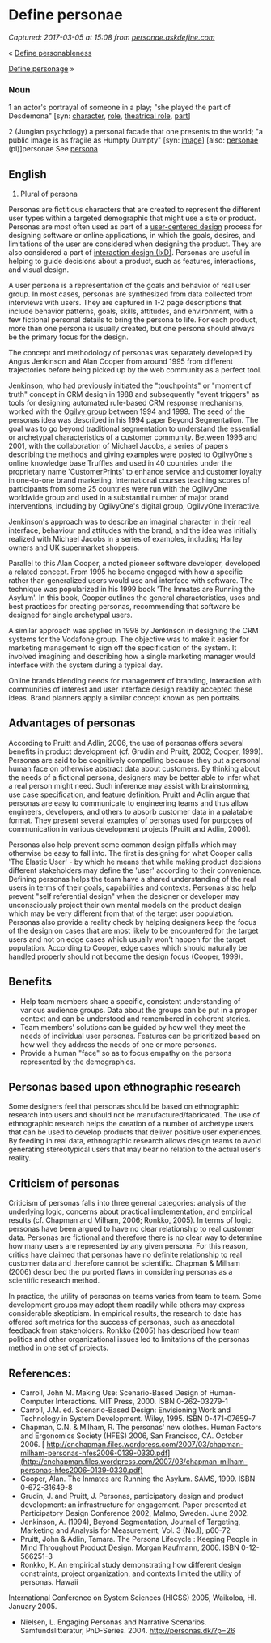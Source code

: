 # Define personae

_Captured: 2017-03-05 at 15:08 from [personae.askdefine.com](https://personae.askdefine.com/)_

« [Define personableness](https://personableness.askdefine.com)

[Define personage](https://personage.askdefine.com) »

### Noun

1 an actor's portrayal of someone in a play; "she played the part of Desdemona" [syn: [character](https://character.askdefine.com), [role](https://role.askdefine.com), [theatrical role](https://www.askdefine.com/search?q=theatrical%20role), [part](https://part.askdefine.com)]

2 (Jungian psychology) a personal facade that one presents to the world; "a public image is as fragile as Humpty Dumpty" [syn: [image](https://image.askdefine.com)] [also: [personae](https://personae.askdefine.com) (pl)]personae See [persona](https://persona.askdefine.com)

## English

  1. Plural of persona

Personas are fictitious characters that are created to represent the different user types within a targeted demographic that might use a site or product. Personas are most often used as part of a [user-centered design](https://www.askdefine.com/search?q=user-centered%20design) process for designing software or online applications, in which the goals, desires, and limitations of the user are considered when designing the product. They are also considered a part of [interaction design (IxD)](https://www.askdefine.com/search?q=Interaction%20design). Personas are useful in helping to guide decisions about a product, such as features, interactions, and visual design.

A user persona is a representation of the goals and behavior of real user group. In most cases, personas are synthesized from data collected from interviews with users. They are captured in 1-2 page descriptions that include behavior patterns, goals, skills, attitudes, and environment, with a few fictional personal details to bring the persona to life. For each product, more than one persona is usually created, but one persona should always be the primary focus for the design.

The concept and methodology of personas was separately developed by Angus Jenkinson and Alan Cooper from around 1995 from different trajectories before being picked up by the web community as a perfect tool.

Jenkinson, who had previously initiated the "[touchpoints"](https://www.askdefine.com/search?q=Touchpoint) or "moment of truth" concept in CRM design in 1988 and subsequently "event triggers" as tools for designing automated rule-based CRM response mechanisms, worked with the [Ogilvy group](https://www.askdefine.com/search?q=Ogilvy_&_Mather) between 1994 and 1999. The seed of the personas idea was described in his 1994 paper Beyond Segmentation. The goal was to go beyond traditional segmentation to understand the essential or archetypal characteristics of a customer community. Between 1996 and 2001, with the collaboration of Michael Jacobs, a series of papers describing the methods and giving examples were posted to OgilvyOne's online knowledge base Truffles and used in 40 countries under the proprietary name 'CustomerPrints' to enhance service and customer loyalty in one-to-one brand marketing. International courses teaching scores of participants from some 25 countries were run with the OgilvyOne worldwide group and used in a substantial number of major brand interventions, including by OgilvyOne's digital group, OgilvyOne Interactive.

Jenkinson's approach was to describe an imaginal character in their real interface, behaviour and attitudes with the brand, and the idea was initially realized with Michael Jacobs in a series of examples, including Harley owners and UK supermarket shoppers.

Parallel to this Alan Cooper, a noted pioneer software developer, developed a related concept. From 1995 he became engaged with how a specific rather than generalized users would use and interface with software. The technique was popularized in his 1999 book 'The Inmates are Running the Asylum'. In this book, Cooper outlines the general characteristics, uses and best practices for creating personas, recommending that software be designed for single archetypal users.

A similar approach was applied in 1998 by Jenkinson in designing the CRM systems for the Vodafone group. The objective was to make it easier for marketing management to sign off the specification of the system. It involved imagining and describing how a single marketing manager would interface with the system during a typical day.

Online brands blending needs for management of branding, interaction with communities of interest and user interface design readily accepted these ideas. Brand planners apply a similar concept known as pen portraits.

## Advantages of personas

According to Pruitt and Adlin, 2006, the use of personas offers several benefits in product development (cf. Grudin and Pruitt, 2002; Cooper, 1999). Personas are said to be cognitively compelling because they put a personal human face on otherwise abstract data about customers. By thinking about the needs of a fictional persona, designers may be better able to infer what a real person might need. Such inference may assist with brainstorming, use case specification, and feature definition. Pruitt and Adlin argue that personas are easy to communicate to engineering teams and thus allow engineers, developers, and others to absorb customer data in a palatable format. They present several examples of personas used for purposes of communication in various development projects (Pruitt and Adlin, 2006).

Personas also help prevent some common design pitfalls which may otherwise be easy to fall into. The first is designing for what Cooper calls 'The Elastic User' - by which he means that while making product decisions different stakeholders may define the 'user' according to their convenience. Defining personas helps the team have a shared understanding of the real users in terms of their goals, capabilities and contexts. Personas also help prevent "self referential design" when the designer or developer may unconsciously project their own mental models on the product design which may be very different from that of the target user population. Personas also provide a reality check by helping designers keep the focus of the design on cases that are most likely to be encountered for the target users and not on edge cases which usually won't happen for the target population. According to Cooper, edge cases which should naturally be handled properly should not become the design focus (Cooper, 1999).

## Benefits

  * Help team members share a specific, consistent understanding of various audience groups. Data about the groups can be put in a proper context and can be understood and remembered in coherent stories.
  * Team members' solutions can be guided by how well they meet the needs of individual user personas. Features can be prioritized based on how well they address the needs of one or more personas.
  * Provide a human "face" so as to focus empathy on the persons represented by the demographics.

## Personas based upon ethnographic research

Some designers feel that personas should be based on ethnographic research into users and should not be manufactured/fabricated. The use of ethnographic research helps the creation of a number of archetype users that can be used to develop products that deliver positive user experiences. By feeding in real data, ethnographic research allows design teams to avoid generating stereotypical users that may bear no relation to the actual user's reality.

## Criticism of personas

Criticism of personas falls into three general categories: analysis of the underlying logic, concerns about practical implementation, and empirical results (cf. Chapman and Milham, 2006; Ronkko, 2005). In terms of logic, personas have been argued to have no clear relationship to real customer data. Personas are fictional and therefore there is no clear way to determine how many users are represented by any given persona. For this reason, critics have claimed that personas have no definite relationship to real customer data and therefore cannot be scientific. Chapman & Milham (2006) described the purported flaws in considering personas as a scientific research method.

In practice, the utility of personas on teams varies from team to team. Some development groups may adopt them readily while others may express considerable skepticism. In empirical results, the research to date has offered soft metrics for the success of personas, such as anecdotal feedback from stakeholders. Ronkko (2005) has described how team politics and other organizational issues led to limitations of the personas method in one set of projects.

## References:

  * Carroll, John M. Making Use: Scenario-Based Design of Human-Computer Interactions. MIT Press, 2000. ISBN 0-262-03279-1 
  * Carroll, J.M. ed. Scenario-Based Design: Envisioning Work and Technology in System Development. Wiley, 1995. ISBN 0-471-07659-7 
  * Chapman, C.N. & Milham, R. The personas' new clothes. Human Factors and Ergonomics Society (HFES) 2006, San Francisco, CA. October 2006. [ http://cnchapman.files.wordpress.com/2007/03/chapman-milham-personas-hfes2006-0139-0330.pdf](http://cnchapman.files.wordpress.com/2007/03/chapman-milham-personas-hfes2006-0139-0330.pdf)
  * Cooper, Alan. The Inmates are Running the Asylum. SAMS, 1999. ISBN 0-672-31649-8 
  * Grudin, J. and Pruitt, J. Personas, participatory design and product development: an infrastructure for engagement. Paper presented at Participatory Design Conference 2002, Malmo, Sweden. June 2002. 
  * Jenkinson, A. (1994), Beyond Segmentation, Journal of Targeting, Marketing and Analysis for Measurement, Vol. 3 (No.1), p60-72 
  * Pruitt, John & Adlin, Tamara. The Persona Lifecycle : Keeping People in Mind Throughout Product Design. Morgan Kaufmann, 2006. ISBN 0-12-566251-3 
  * Ronkko, K. An empirical study demonstrating how different design constraints, project organization, and contexts limited the utility of personas. Hawaii

International Conference on System Sciences (HICSS) 2005, Waikoloa, HI. January 2005.

  * Nielsen, L. Engaging Personas and Narrative Scenarios. Samfundslitteratur, PhD-Series. 2004. <http://personas.dk/?p=26>
